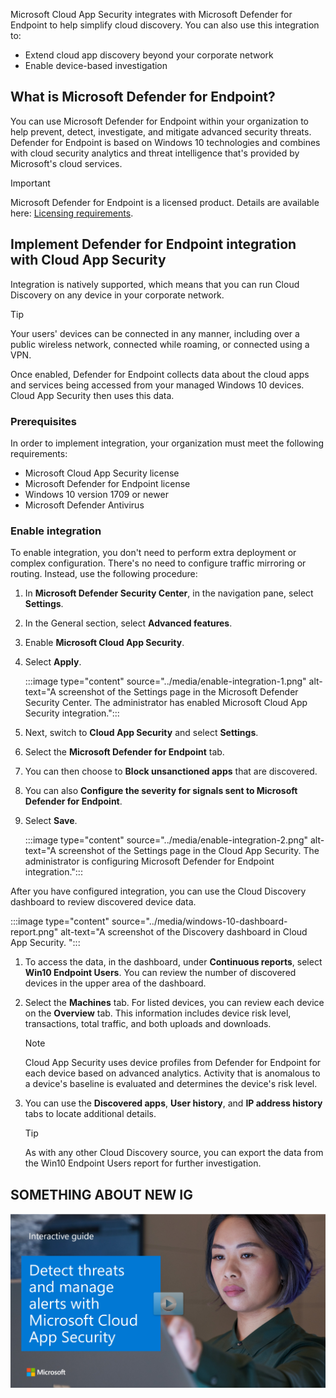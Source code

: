 Microsoft Cloud App Security integrates with Microsoft Defender for Endpoint to help simplify cloud discovery. You can also use this integration to:

- Extend cloud app discovery beyond your corporate network
- Enable device-based investigation

## What is Microsoft Defender for Endpoint?

You can use Microsoft Defender for Endpoint within your organization to help prevent, detect, investigate, and mitigate advanced security threats. Defender for Endpoint is based on Windows 10 technologies and combines with cloud security analytics and threat intelligence that's provided by Microsoft's cloud services.

> [!IMPORTANT]
> Microsoft Defender for Endpoint is a licensed product. Details are available here: [Licensing requirements](/windows/security/threat-protection/microsoft-defender-atp/minimum-requirements#licensing-requirements?azure-portal=true).

## Implement Defender for Endpoint integration with Cloud App Security

Integration is natively supported, which means that you can run Cloud Discovery on any device in your corporate network.

> [!TIP]
> Your users' devices can be connected in any manner, including over a public wireless network, connected while roaming, or connected using a VPN.

Once enabled, Defender for Endpoint collects data about the cloud apps and services being accessed from your managed Windows 10 devices. Cloud App Security then uses this data.

### Prerequisites

In order to implement integration, your organization must meet the following requirements:

- Microsoft Cloud App Security license
- Microsoft Defender for Endpoint license
- Windows 10 version 1709 or newer
- Microsoft Defender Antivirus

### Enable integration

To enable integration, you don't need to perform extra deployment or complex configuration. There's no need to configure traffic mirroring or routing. Instead, use the following procedure:

1. In **Microsoft Defender Security Center**, in the navigation pane, select **Settings**.
2. In the General section, select **Advanced features**.
3. Enable **Microsoft Cloud App Security**.
4. Select **Apply**.

   :::image type="content" source="../media/enable-integration-1.png" alt-text="A screenshot of the Settings page in the Microsoft Defender Security Center. The administrator has enabled Microsoft Cloud App Security integration.":::

5. Next, switch to **Cloud App Security** and select **Settings**.
6. Select the **Microsoft Defender for Endpoint** tab.
7. You can then choose to **Block unsanctioned apps** that are discovered.
8. You can also **Configure the severity for signals sent to Microsoft Defender for Endpoint**.
9. Select **Save**.

   :::image type="content" source="../media/enable-integration-2.png" alt-text="A screenshot of the Settings page in the Cloud App Security. The administrator is configuring Microsoft Defender for Endpoint integration.":::

After you have configured integration, you can use the Cloud Discovery dashboard to review discovered device data.

   :::image type="content" source="../media/windows-10-dashboard-report.png" alt-text="A screenshot of the Discovery dashboard in Cloud App Security. ":::

1. To access the data, in the dashboard, under **Continuous reports**, select **Win10 Endpoint Users**. You can review the number of discovered devices in the upper area of the dashboard.
2. Select the **Machines** tab. For listed devices, you can review each device on the **Overview** tab. This information includes device risk level, transactions, total traffic, and both uploads and downloads.

   > [!NOTE]
   > Cloud App Security uses device profiles from Defender for Endpoint for each device based on advanced analytics. Activity that is anomalous to a device's baseline is evaluated and determines the device's risk level.

3. You can use the **Discovered apps**, **User history**, and **IP address history** tabs to locate additional details.

   > [!TIP]
   > As with any other Cloud Discovery source, you can export the data from the Win10 Endpoint Users report for further investigation.

## SOMETHING ABOUT NEW IG

[![Detect threats and manage alerts with Microsoft Cloud App Security](../media/detect-threats.png)](https://aka.ms/DetectThreats-ManageAlerts-MCAS_InteractiveGuide)
